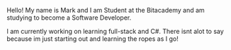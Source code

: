 Hello! My name is Mark and I am Student at the Bitacademy and am studying to become a Software Developer.

I am currently working on learning full-stack and C#.
There isnt alot to say because im just starting out and learning the ropes as I go!
